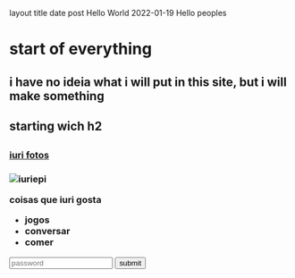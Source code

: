 layout	title	date
post
Hello World
2022-01-19
Hello peoples

<h1> start of everything</h1>
<p><h2> i have no ideia what i will put in this site, but i will make something<h2></p>
<h2> starting wich h2<h2>
<!--easteregg-->
  <h3><a href="https://www.instagram.com/iuri_epi/" target="_blank">iuri fotos</a><h3> 
  
<img src="https://www.instagram.com/iuri_epi/" alt="iuriepi">

<p> coisas que iuri gosta<p>
<ul>
  <li>jogos</li>
  <li>conversar</li>
  <li>comer</li>
  </ul>
  
 <input type="text" placeholder="password" required="iuri">
    <button type="submit"> submit</button>
    
